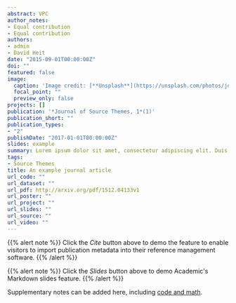 ```yaml
---
abstract: VPC
author_notes:
- Equal contribution
- Equal contribution
authors:
- admin
- David Heit
date: "2015-09-01T00:00:00Z"
doi: ""
featured: false
image:
  caption: 'Image credit: [**Unsplash**](https://unsplash.com/photos/jdD8gXaTZsc)'
  focal_point: ""
  preview_only: false
projects: []
publication: '*Journal of Source Themes, 1*(1)'
publication_short: ""
publication_types:
- "2"
publishDate: "2017-01-01T00:00:00Z"
slides: example
summary: Lorem ipsum dolor sit amet, consectetur adipiscing elit. Duis posuere tellus ac convallis placerat. Proin tincidunt magna sed ex sollicitudin condimentum.
tags:
- Source Themes
title: An example journal article
url_code: ""
url_dataset: ""
url_pdf: http://arxiv.org/pdf/1512.04133v1
url_poster: ""
url_project: ""
url_slides: ""
url_source: ""
url_video: ""
---
```


{{% alert note %}}
Click the *Cite* button above to demo the feature to enable visitors to import publication metadata into their reference management software.
{{% /alert %}}

{{% alert note %}}
Click the *Slides* button above to demo Academic's Markdown slides feature.
{{% /alert %}}

Supplementary notes can be added here, including [code and math](https://sourcethemes.com/academic/docs/writing-markdown-latex/).
